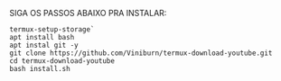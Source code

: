 SIGA OS PASSOS ABAIXO PRA INSTALAR:
```
termux-setup-storage`
apt install bash
apt instal git -y
git clone https://github.com/Viniburn/termux-download-youtube.git
cd termux-download-youtube
bash install.sh
```

